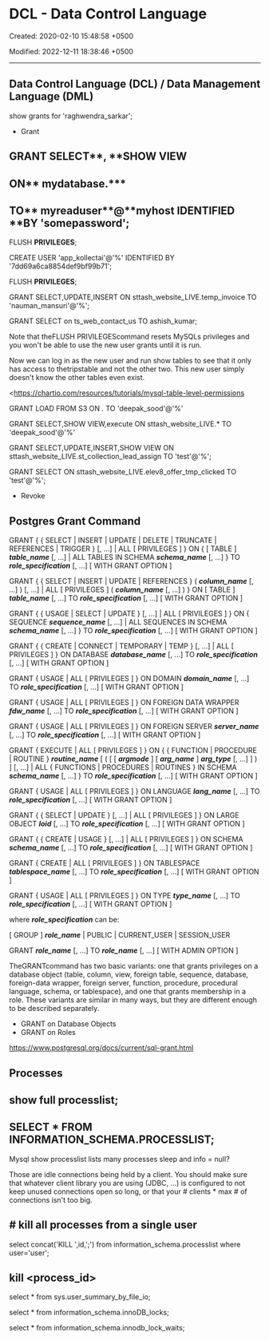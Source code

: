 # DCL - Data Control Language

Created: 2020-02-10 15:48:58 +0500

Modified: 2022-12-11 18:38:46 +0500

---

## Data Control Language (DCL) / Data Management Language (DML)

show grants for 'raghwendra_sarkar';
-   Grant

## GRANT SELECT**, **SHOW VIEW
## ON** mydatabase.***
## TO** myreaduser**@**myhost IDENTIFIED **BY 'somepassword';
FLUSH **PRIVILEGES**;

CREATE USER 'app_kollectai'@'%' IDENTIFIED BY '7dd69a6ca8854def9bf99b71';

FLUSH **PRIVILEGES**;

GRANT SELECT,UPDATE,INSERT ON sttash_website_LIVE.temp_invoice TO 'nauman_mansuri'@'%';

GRANT SELECT on ts_web_contact_us TO ashish_kumar;

Note that theFLUSH PRIVILEGEScommand resets MySQLs privileges and you won't be able to use the new user grants until it is run.

Now we can log in as the new user and run show tables to see that it only has access to thetripstable and not the other two. This new user simply doesn't know the other tables even exist.

<https://chartio.com/resources/tutorials/mysql-table-level-permissions

GRANT LOAD FROM S3 ON *.* TO 'deepak_sood'@'%'

GRANT SELECT,SHOW VIEW,execute ON sttash_website_LIVE.* TO 'deepak_sood'@'%'

GRANT SELECT,UPDATE,INSERT,SHOW VIEW ON sttash_website_LIVE.st_collection_lead_assign TO 'test'@'%';

GRANT SELECT ON sttash_website_LIVE.elev8_offer_tmp_clicked TO 'test'@'%';


-   Revoke

## Postgres Grant Command

GRANT { { SELECT | INSERT | UPDATE | DELETE | TRUNCATE | REFERENCES | TRIGGER }
[, ...] | ALL [ PRIVILEGES ] }
ON { [ TABLE ] ***table_name*** [, ...]
| ALL TABLES IN SCHEMA ***schema_name*** [, ...] }
TO ***role_specification*** [, ...] [ WITH GRANT OPTION ]

GRANT { { SELECT | INSERT | UPDATE | REFERENCES } ( ***column_name*** [, ...] )
[, ...] | ALL [ PRIVILEGES ] ( ***column_name*** [, ...] ) }
ON [ TABLE ] ***table_name*** [, ...]
TO ***role_specification*** [, ...] [ WITH GRANT OPTION ]

GRANT { { USAGE | SELECT | UPDATE }
[, ...] | ALL [ PRIVILEGES ] }
ON { SEQUENCE ***sequence_name*** [, ...]
| ALL SEQUENCES IN SCHEMA ***schema_name*** [, ...] }
TO ***role_specification*** [, ...] [ WITH GRANT OPTION ]

GRANT { { CREATE | CONNECT | TEMPORARY | TEMP } [, ...] | ALL [ PRIVILEGES ] }
ON DATABASE ***database_name*** [, ...]
TO ***role_specification*** [, ...] [ WITH GRANT OPTION ]

GRANT { USAGE | ALL [ PRIVILEGES ] }
ON DOMAIN ***domain_name*** [, ...]
TO ***role_specification*** [, ...] [ WITH GRANT OPTION ]

GRANT { USAGE | ALL [ PRIVILEGES ] }
ON FOREIGN DATA WRAPPER ***fdw_name*** [, ...]
TO ***role_specification*** [, ...] [ WITH GRANT OPTION ]

GRANT { USAGE | ALL [ PRIVILEGES ] }
ON FOREIGN SERVER ***server_name*** [, ...]
TO ***role_specification*** [, ...] [ WITH GRANT OPTION ]

GRANT { EXECUTE | ALL [ PRIVILEGES ] }
ON { { FUNCTION | PROCEDURE | ROUTINE } ***routine_name*** [ ( [ [ ***argmode*** ] [ ***arg_name*** ] ***arg_type*** [, ...] ] ) ] [, ...]
| ALL { FUNCTIONS | PROCEDURES | ROUTINES } IN SCHEMA ***schema_name*** [, ...] }
TO ***role_specification*** [, ...] [ WITH GRANT OPTION ]

GRANT { USAGE | ALL [ PRIVILEGES ] }
ON LANGUAGE ***lang_name*** [, ...]
TO ***role_specification*** [, ...] [ WITH GRANT OPTION ]

GRANT { { SELECT | UPDATE } [, ...] | ALL [ PRIVILEGES ] }
ON LARGE OBJECT ***loid*** [, ...]
TO ***role_specification*** [, ...] [ WITH GRANT OPTION ]

GRANT { { CREATE | USAGE } [, ...] | ALL [ PRIVILEGES ] }
ON SCHEMA ***schema_name*** [, ...]
TO ***role_specification*** [, ...] [ WITH GRANT OPTION ]

GRANT { CREATE | ALL [ PRIVILEGES ] }
ON TABLESPACE ***tablespace_name*** [, ...]
TO ***role_specification*** [, ...] [ WITH GRANT OPTION ]

GRANT { USAGE | ALL [ PRIVILEGES ] }
ON TYPE ***type_name*** [, ...]
TO ***role_specification*** [, ...] [ WITH GRANT OPTION ]

where ***role_specification*** can be:

[ GROUP ] ***role_name***
| PUBLIC
| CURRENT_USER
| SESSION_USER

GRANT ***role_name*** [, ...] TO ***role_name*** [, ...] [ WITH ADMIN OPTION ]

TheGRANTcommand has two basic variants: one that grants privileges on a database object (table, column, view, foreign table, sequence, database, foreign-data wrapper, foreign server, function, procedure, procedural language, schema, or tablespace), and one that grants membership in a role. These variants are similar in many ways, but they are different enough to be described separately.
-   GRANT on Database Objects
-   GRANT on Roles

<https://www.postgresql.org/docs/current/sql-grant.html>

## Processes

## show full processlist;

## SELECT * FROM INFORMATION_SCHEMA.PROCESSLIST;

Mysql show processlist lists many processes sleep and info = null?

Those are idle connections being held by a client. You should make sure that whatever client library you are using (JDBC, ...) is configured to not keep unused connections open so long, or that your # clients * max # of connections isn't too big.

## # kill all processes from a single user

select concat('KILL ',id,';') from information_schema.processlist where user='user';

## kill <process_id>

select * from sys.user_summary_by_file_io;

select * from information_schema.innoDB_locks;

select * from information_schema.innodb_lock_waits;

